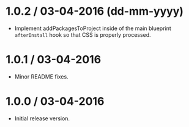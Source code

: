 1.0.2 / 03-04-2016 (dd-mm-yyyy)
================================
* Implement addPackagesToProject inside of the main blueprint `afterInstall` hook so that CSS is properly processed. 

1.0.1 / 03-04-2016
================================
* Minor README fixes.

1.0.0 / 03-04-2016
================================
* Initial release version.
